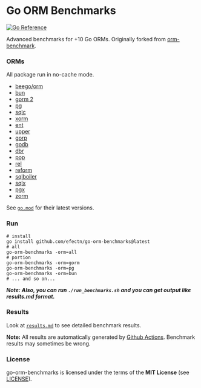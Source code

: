 # Go ORM Benchmarks

[![Go Reference](https://pkg.go.dev/badge/github.com/efectn/go-orm-benchmarks.svg)](https://pkg.go.dev/github.com/efectn/go-orm-benchmarks)

Advanced benchmarks for +10 Go ORMs. Originally forked from [orm-benchmark](https://github.com/frederikhors/orm-benchmark).

### ORMs

All package run in no-cache mode.

- [beego/orm](https://github.com/astaxie/beego/tree/master/orm)
- [bun](https://github.com/uptrace/bun)
- [gorm 2](https://github.com/go-gorm/gorm)
- [pg](https://github.com/go-pg/pg)
- [sqlc](https://github.com/kyleconroy/sqlc)
- [xorm](https://github.com/xormplus/xorm)
- [ent](https://github.com/ent/ent)
- [upper](https://github.com/upper/db)
- [gorp](https://github.com/go-gorp/gorp)
- [godb](https://github.com/samonzeweb/godb)
- [dbr](https://github.com/gocraft/dbr/)
- [pop](https://github.com/gobuffalo/pop)
- [rel](https://github.com/go-rel/rel)
- [reform](https://github.com/go-reform/reform)
- [sqlboiler](https://github.com/volatiletech/sqlboiler)
- [sqlx](https://github.com/jmoiron/sqlx)
- [pgx](https://github.com/jackc/pgx)
- [zorm](https://gitee.com/chunanyong/zorm)

See [`go.mod`](go.mod) for their latest versions.

### Run

```shell
# install
go install github.com/efectn/go-orm-benchmarks@latest
# all
go-orm-benchmarks -orm=all
# portion
go-orm-benchmarks -orm=gorm
go-orm-benchmarks -orm=pg
go-orm-benchmarks -orm=bun
# ... and so on...
```

**_Note: Also, you can run `./run_benchmarks.sh` and you can get output like results.md format._**

### Results
Look at [`results.md`](results.md) to see detailed benchmark results.

**Note:** All results are automatically generated by [Github Actions](https://github.com/features/actions). Benchmark results may sometimes be wrong.

### License

go-orm-benchmarks is licensed under the terms of the **MIT License** (see [LICENSE](LICENSE)).
